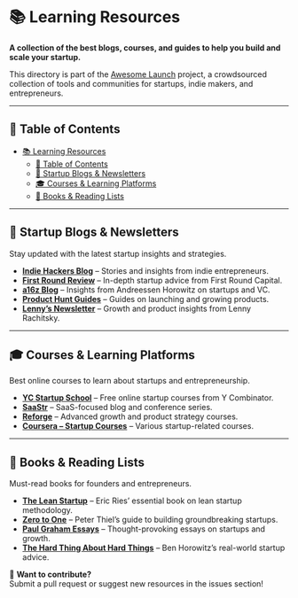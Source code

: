 # 📚 Learning Resources

**A collection of the best blogs, courses, and guides to help you build and scale your startup.**

This directory is part of the [Awesome Launch](./README.md) project, a crowdsourced collection of tools and communities for startups, indie makers, and entrepreneurs.

---

## 📌 Table of Contents

- [📚 Learning Resources](#-learning-resources)
  - [📌 Table of Contents](#-table-of-contents)
  - [📰 Startup Blogs \& Newsletters](#-startup-blogs--newsletters)
  - [🎓 Courses \& Learning Platforms](#-courses--learning-platforms)
  - [📖 Books \& Reading Lists](#-books--reading-lists)

---

## 📰 Startup Blogs & Newsletters

Stay updated with the latest startup insights and strategies.

- **[Indie Hackers Blog](https://www.indiehackers.com/blog)** – Stories and insights from indie entrepreneurs.
- **[First Round Review](https://review.firstround.com/)** – In-depth startup advice from First Round Capital.
- **[a16z Blog](https://a16z.com/)** – Insights from Andreessen Horowitz on startups and VC.
- **[Product Hunt Guides](https://blog.producthunt.com/)** – Guides on launching and growing products.
- **[Lenny’s Newsletter](https://www.lennysnewsletter.com/)** – Growth and product insights from Lenny Rachitsky.

---

## 🎓 Courses & Learning Platforms

Best online courses to learn about startups and entrepreneurship.

- **[YC Startup School](https://www.startupschool.org/)** – Free online startup courses from Y Combinator.
- **[SaaStr](https://www.saastr.com/)** – SaaS-focused blog and conference series.
- **[Reforge](https://www.reforge.com/)** – Advanced growth and product strategy courses.
- **[Coursera – Startup Courses](https://www.coursera.org/courses?query=startup)** – Various startup-related courses.

---

## 📖 Books & Reading Lists

Must-read books for founders and entrepreneurs.

- **[The Lean Startup](https://leanstartup.co/)** – Eric Ries’ essential book on lean startup methodology.
- **[Zero to One](https://www.penguinrandomhouse.com/books/310377/zero-to-one-by-peter-thiel-with-blake-masters/)** – Peter Thiel’s guide to building groundbreaking startups.
- **[Paul Graham Essays](http://paulgraham.com/articles.html)** – Thought-provoking essays on startups and growth.
- **[The Hard Thing About Hard Things](https://www.goodreads.com/book/show/18176747-the-hard-thing-about-hard-things)** – Ben Horowitz’s real-world startup advice.

📢 **Want to contribute?**  
Submit a pull request or suggest new resources in the issues section!
